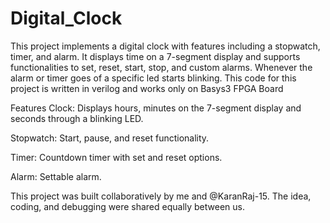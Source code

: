 # Digital_Clock
This project implements a digital clock with features including a stopwatch, timer, and alarm. It displays time on a 7-segment display and supports functionalities to set, reset, start, stop, and custom alarms. Whenever the alarm or timer goes of a specific led starts blinking. This code for this project is written in verilog and works only on Basys3 FPGA Board

Features
Clock: Displays hours, minutes on the 7-segment display and seconds through a blinking LED.

Stopwatch: Start, pause, and reset functionality.

Timer: Countdown timer with set and reset options.

Alarm: Settable alarm.

This project was built collaboratively by me and @KaranRaj-15. The idea, coding, and debugging were shared equally between us.
